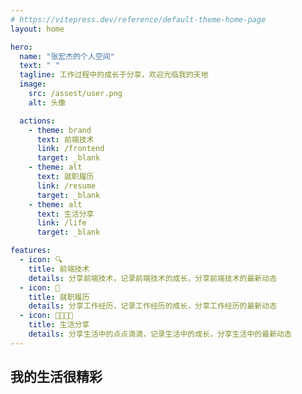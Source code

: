 ```yaml
---
# https://vitepress.dev/reference/default-theme-home-page
layout: home

hero:
  name: "张宏杰的个人空间"
  text: " "
  tagline: 工作过程中的成长于分享，欢迎光临我的天地
  image:
    src: /assest/user.png
    alt: 头像

  actions:
    - theme: brand
      text: 前端技术
      link: /frontend
      target: _blank
    - theme: alt
      text: 就职履历
      link: /resume
      target: _blank
    - theme: alt
      text: 生活分享
      link: /life
      target: _blank

features:
  - icon: 🔍
    title: 前端技术
    details: 分享前端技术，记录前端技术的成长，分享前端技术的最新动态
  - icon: 📝
    title: 就职履历
    details: 分享工作经历，记录工作经历的成长，分享工作经历的最新动态
  - icon: 👨‍👩‍👧‍👦
    title: 生活分享
    details: 分享生活中的点点滴滴，记录生活中的成长，分享生活中的最新动态
---
```


## 我的生活很精彩